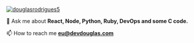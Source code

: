 <p align="left">
<a href="https://linkedin.com/in/douglasrodrigues5" target="blank"><img align="center" src="https://img.shields.io/badge/LinkedIn-0077B5?style=for-the-badge&logo=linkedin&logoColor=white" alt="douglasrodrigues5"/></a>
</p>

<p align="left">
 
💬 Ask me about **React, Node, Python, Ruby, DevOps and some C code.**

📫 How to reach me **eu@devdouglas.com**
</p>
